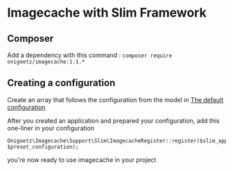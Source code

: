 # Imagecache with Slim Framework

## Composer

Add a dependency with this command : `composer require onigoetz/imagecache:1.1.*`

## Creating a configuration

Create an array that follows the configuration from the model in [The default configuration](https://github.com/onigoetz/imagecache/blob/master/src/config/imagecache.php)

After you created an application and prepared your configuration, add this one-liner in your configuration

```
Onigoetz\Imagecache\Support\Slim\ImagecacheRegister::register($slim_application, $preset_configuration);
```

you're now ready to use imagecache in your project
